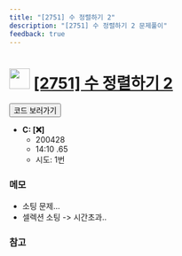 ```yaml
---
title: "[2751] 수 정렬하기 2"
description: "[2751] 수 정렬하기 2 문제풀이"
feedback: true
---
```

<h1><img src="https://doky.space/assets/icpclev/s5.svg" height="37px"> <a href="http://icpc.me/2751">[2751] 수 정렬하기 2</a></h1>

<a href="https://github.com/DokySp/acmicpc-practice/tree/master/2751"><button class="btn btn-info">코드 보러가기</button></a>

- **C: [:x:]**
  - 200428
  - 14:10 .65
  - 시도: 1번

### 메모
 - 소팅 문제...
 - 셀렉션 소팅 -> 시간초과..

### 참고
